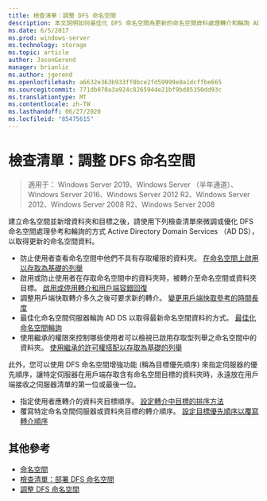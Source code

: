 ```yaml
---
title: 檢查清單：調整 DFS 命名空間
description: 本文說明如何最佳化 DFS 命名空間為更新的命名空間資料處理轉介和輪詢 AD DS 的方式
ms.date: 6/5/2017
ms.prod: windows-server
ms.technology: storage
ms.topic: article
author: JasonGerend
manager: brianlic
ms.author: jgerend
ms.openlocfilehash: a6632e363b933ff0bce2fd59999e0a1dcffbe665
ms.sourcegitcommit: 771db070a3a924c8265944e21bf9bd85350dd93c
ms.translationtype: MT
ms.contentlocale: zh-TW
ms.lasthandoff: 06/27/2020
ms.locfileid: "85475615"
---
```

# <a name="checklist-tune-a-dfs-namespace"></a>檢查清單：調整 DFS 命名空間

> 適用于： Windows Server 2019、Windows Server （半年通道）、Windows Server 2016、Windows Server 2012 R2、Windows Server 2012、Windows Server 2008 R2、Windows Server 2008

建立命名空間並新增資料夾和目標之後，請使用下列檢查清單來微調或優化 DFS 命名空間處理參考和輪詢的方式 Active Directory Domain Services （AD DS），以取得更新的命名空間資料。

-   防止使用者查看命名空間中他們不具有存取權限的資料夾。 [在命名空間上啟用以存取為基礎的列舉](enable-access-based-enumeration-on-a-namespace.md)
-   啟用或防止使用者在存取命名空間中的資料夾時，被轉介至命名空間或資料夾目標。 [啟用或停用轉介和用戶端容錯回復](enable-or-disable-referrals-and-client-failback.md)
-   調整用戶端快取轉介多久之後可要求新的轉介。 [變更用戶端快取參考的時間長度](change-the-amount-of-time-that-clients-cache-referrals.md)
-   最佳化命名空間伺服器輪詢 AD DS 以取得最新命名空間資料的方式。 [最佳化命名空間輪詢](optimize-namespace-polling.md)
-   使用繼承的權限來控制哪些使用者可以檢視已啟用存取型列舉之命名空間中的資料夾。 [使用繼承的許可權搭配以存取為基礎的列舉](using-inherited-permissions-with-access-based-enumeration.md)

此外，您可以使用 DFS 命名空間增強功能 (稱為目標優先順序) 來指定伺服器的優先順序，讓特定伺服器在用戶端存取含有命名空間目標的資料夾時，永遠放在用戶端接收之伺服器清單的第一位或最後一位。

-   指定使用者應轉介的資料夾目標順序。 [設定轉介中目標的排序方法](set-the-ordering-method-for-targets-in-referrals.md)
-   覆寫特定命名空間伺服器或資料夾目標的轉介順序。 [設定目標優先順序以覆寫轉介順序](set-target-priority-to-override-referral-ordering.md)

## <a name="additional-references"></a>其他參考

-   [命名空間](https://technet.microsoft.com/library/cc771914(v=ws.11).aspx)
-   [檢查清單：部署 DFS 命名空間](checklist-deploy-dfs-namespaces.md)
-   [調整 DFS 命名空間](tuning-dfs-namespaces.md)


